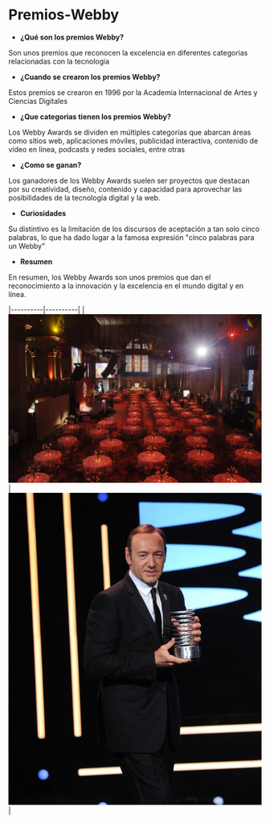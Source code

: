 # Premios-Webby

- __¿Qué son los premios Webby?__

Son unos premios que reconocen la excelencia en diferentes categorias relacionadas con la tecnologia

- __¿Cuando se crearon los premios Webby?__

Estos premios se crearon en 1996 por la Academia Internacional de Artes y Ciencias Digitales

- __¿Que categorias tienen los premios Webby?__

Los Webby Awards se dividen en múltiples categorías que abarcan áreas como sitios web, aplicaciones móviles, publicidad interactiva, contenido de vídeo en línea, podcasts y redes sociales, entre otras

- __¿Como se ganan?__

Los ganadores de los Webby Awards suelen ser proyectos que destacan por su creatividad, diseño, contenido y capacidad para aprovechar las posibilidades de la tecnología digital y la web.

- __Curiosidades__

Su distintivo es la limitación de los discursos de aceptación a tan solo cinco palabras, lo que ha dado lugar a la famosa expresión "cinco palabras para un Webby"

- __Resumen__ 

En resumen, los Webby Awards son unos premios que dan el reconocimiento a la innovación y la
excelencia en el mundo digital y en línea.

|----------|----------|
|![U+200E](https://github.com/aaron-szz/Premios-Webby/blob/main/167399302_c36380b9f4_b%20(1).jpg "imagen")|![U+200E](https://github.com/aaron-szz/Premios-Webby/blob/main/63911436082c5.jpeg "imagen")|

